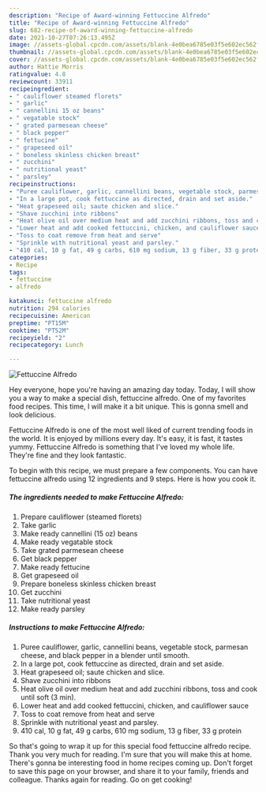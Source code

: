 ```yaml
---
description: "Recipe of Award-winning Fettuccine Alfredo"
title: "Recipe of Award-winning Fettuccine Alfredo"
slug: 682-recipe-of-award-winning-fettuccine-alfredo
date: 2021-10-27T07:26:13.495Z
image: //assets-global.cpcdn.com/assets/blank-4e0bea6785e03f5e602ec562f230caae08da540cada707380b4fe1bbebba43da.png
thumbnail: //assets-global.cpcdn.com/assets/blank-4e0bea6785e03f5e602ec562f230caae08da540cada707380b4fe1bbebba43da.png
cover: //assets-global.cpcdn.com/assets/blank-4e0bea6785e03f5e602ec562f230caae08da540cada707380b4fe1bbebba43da.png
author: Hattie Morris
ratingvalue: 4.8
reviewcount: 33911
recipeingredient:
- " cauliflower steamed florets"
- " garlic"
- " cannellini 15 oz beans"
- " vegatable stock"
- " grated parmesean cheese"
- " black pepper"
- " fettucine"
- " grapeseed oil"
- " boneless skinless chicken breast"
- " zucchini"
- " nutritional yeast"
- " parsley"
recipeinstructions:
- "Puree cauliflower, garlic, cannellini beans, vegetable stock, parmesan cheese, and black pepper in a blender until smooth."
- "In a large pot, cook fettuccine as directed, drain and set aside."
- "Heat grapeseed oil; saute chicken and slice."
- "Shave zucchini into ribbons"
- "Heat olive oil over medium heat and add zucchini ribbons, toss and cook until soft (3 min)."
- "Lower heat and add cooked fettuccini, chicken, and cauliflower sauce"
- "Toss to coat remove from heat and serve"
- "Sprinkle with nutritional yeast and parsley."
- "410 cal, 10 g fat, 49 g carbs, 610 mg sodium, 13 g fiber, 33 g protein"
categories:
- Recipe
tags:
- fettuccine
- alfredo

katakunci: fettuccine alfredo 
nutrition: 294 calories
recipecuisine: American
preptime: "PT15M"
cooktime: "PT52M"
recipeyield: "2"
recipecategory: Lunch

---
```



![Fettuccine Alfredo](//assets-global.cpcdn.com/assets/blank-4e0bea6785e03f5e602ec562f230caae08da540cada707380b4fe1bbebba43da.png)

Hey everyone, hope you're having an amazing day today. Today, I will show you a way to make a special dish, fettuccine alfredo. One of my favorites food recipes. This time, I will make it a bit unique. This is gonna smell and look delicious.

Fettuccine Alfredo is one of the most well liked of current trending foods in the world. It is enjoyed by millions every day. It's easy, it is fast, it tastes yummy. Fettuccine Alfredo is something that I've loved my whole life. They're fine and they look fantastic.




To begin with this recipe, we must prepare a few components. You can have fettuccine alfredo using 12 ingredients and 9 steps. Here is how you cook it.

<!--inarticleads1-->

##### The ingredients needed to make Fettuccine Alfredo:

1. Prepare  cauliflower (steamed florets)
1. Take  garlic
1. Make ready  cannellini (15 oz) beans
1. Make ready  vegatable stock
1. Take  grated parmesean cheese
1. Get  black pepper
1. Make ready  fettucine
1. Get  grapeseed oil
1. Prepare  boneless skinless chicken breast
1. Get  zucchini
1. Take  nutritional yeast
1. Make ready  parsley




<!--inarticleads2-->

##### Instructions to make Fettuccine Alfredo:

1. Puree cauliflower, garlic, cannellini beans, vegetable stock, parmesan cheese, and black pepper in a blender until smooth.
1. In a large pot, cook fettuccine as directed, drain and set aside.
1. Heat grapeseed oil; saute chicken and slice.
1. Shave zucchini into ribbons
1. Heat olive oil over medium heat and add zucchini ribbons, toss and cook until soft (3 min).
1. Lower heat and add cooked fettuccini, chicken, and cauliflower sauce
1. Toss to coat remove from heat and serve
1. Sprinkle with nutritional yeast and parsley.
1. 410 cal, 10 g fat, 49 g carbs, 610 mg sodium, 13 g fiber, 33 g protein




So that's going to wrap it up for this special food fettuccine alfredo recipe. Thank you very much for reading. I'm sure that you will make this at home. There's gonna be interesting food in home recipes coming up. Don't forget to save this page on your browser, and share it to your family, friends and colleague. Thanks again for reading. Go on get cooking!
